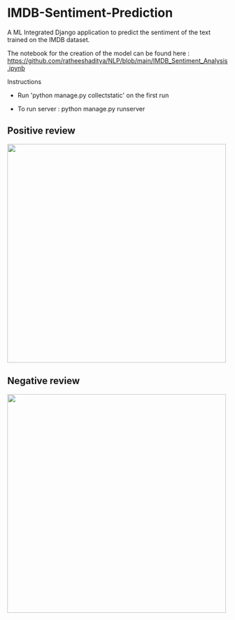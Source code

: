 # IMDB-Sentiment-Prediction
A ML Integrated Django application to predict the sentiment of the text trained on the IMDB dataset.

The notebook for the creation of the model can be found here : https://github.com/ratheeshaditya/NLP/blob/main/IMDB_Sentiment_Analysis.ipynb

Instructions 
- Run 'python manage.py collectstatic' on the first run

- To run server : python manage.py runserver

<h2>Positive review</h2>
<img src="https://user-images.githubusercontent.com/15837342/96734934-b3bd2500-13c3-11eb-8123-5cb2a04e2298.gif" height="500" width="500">

<h2>Negative review</h2>
<img src="https://user-images.githubusercontent.com/15837342/96735656-760ccc00-13c4-11eb-9449-5220f3179a79.gif" height="500" width="500">
